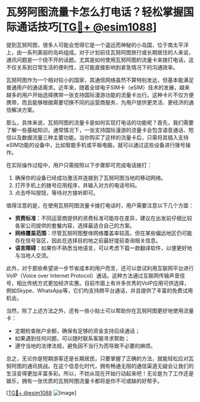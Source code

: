 # 瓦努阿图流量卡怎么打电话？轻松掌握国际通话技巧[[TG💪+ @esim1088](https://t.me/s/esim1088)]

提到瓦努阿图，很多人可能会觉得它是一个遥远而神秘的小岛国，位于南太平洋上，由一系列美丽的岛屿组成。对于计划前往瓦努阿图旅行或长期居住的人来说，通讯问题是一个绕不开的话题。尤其是如何使用瓦努阿图的流量卡来拨打电话，这不仅关系到日常生活的便利性，还可能直接影响到紧急情况下的沟通效率。

瓦努阿图作为一个相对较小的国家，其通信网络虽然不算特别发达，但基本能满足普通用户的通话需求。近年来，随着全球电子SIM卡（eSIM）技术的发展，越来越多的用户开始选择携带一张支持国际漫游功能的流量卡出行。这种卡片不仅方便携带，而且能够根据需要切换不同的运营商服务，为用户提供更灵活、更经济的通信解决方案。

那么，具体来说，瓦努阿图的流量卡是如何实现打电话的功能呢？首先，我们需要了解一些基础知识。通常情况下，一张支持国际漫游的流量卡会包含语音通话、短信以及数据流量三种主要功能。当你购买了这样的流量卡后，只需将其插入支持eSIM功能的设备中，比如智能手机或平板电脑，就可以通过这些设备进行拨号操作。

在实际操作过程中，用户只需按照以下步骤即可完成电话拨打：
1. 确保你的设备已经成功激活并连接到了瓦努阿图当地的移动网络。
2. 打开手机上的拨号应用程序，并输入对方的电话号码。
3. 点击呼叫按钮，等待对方接听即可。

值得注意的是，在使用瓦努阿图流量卡拨打电话时，用户需要注意以下几个方面：
- **资费标准**：不同运营商提供的资费标准可能存在差异，建议在出发前仔细比较各家公司提供的套餐内容，选择最适合自己的方案。
- **网络覆盖范围**：尽管瓦努阿图整体网络覆盖率较高，但在某些偏远地区仍可能存在信号盲区，因此在选择目的地之前最好提前查询相关信息。
- **语言障碍**：如果你不熟悉当地语言，可以考虑下载一款翻译软件，以便更好地与当地人交流。

此外，对于那些希望进一步节省成本的用户而言，还可以尝试利用互联网平台进行VoIP（Voice over Internet Protocol）通话。这种方法通过互联网传输声音信号，相比传统方式更加经济实惠。目前市面上有许多优秀的VoIP应用可供选择，例如Skype、WhatsApp等，它们均支持跨平台通话，并且提供了丰富的免费试用机会。

当然，除了上述方法之外，还有一些小贴士可以帮助你在瓦努阿图更好地使用流量卡：
- 定期检查账户余额，确保有足够的资金支持后续通话；
- 如果遇到任何问题，可以随时联系客服寻求帮助；
- 遵守当地的法律法规，避免因不当行为而导致不必要的麻烦。

总之，无论你是短期游客还是长期居民，只要掌握了正确的方法，就能轻松应对瓦努阿图的通讯挑战。在这个信息化时代，拥有畅通无阻的通信渠道无疑会让我们的生活变得更加丰富多彩。所以，不妨从现在开始行动起来吧！无论是为了工作还是娱乐，拥有一张优质的瓦努阿图流量卡都将是你不可或缺的好帮手。

[[TG💪+ @esim1088](https://t.me/s/esim1088) ![Image](https://i.postimg.cc/4NQfJmqS/Snipaste-2025-05-13-00-14-12.png)]